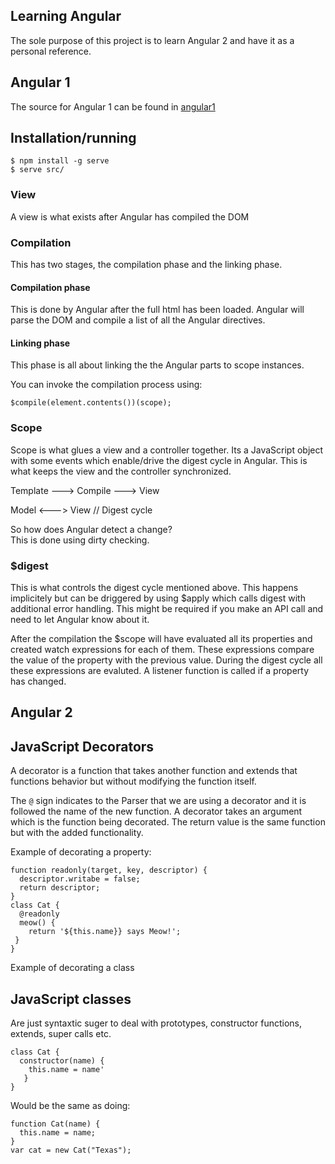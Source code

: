 ## Learning Angular 
The sole purpose of this project is to learn Angular 2 and have it as a personal reference.


## Angular 1
The source for Angular 1 can be found in [angular1](./angular1)

## Installation/running

    $ npm install -g serve
    $ serve src/

### View
A view is what exists after Angular has compiled the DOM

### Compilation
This has two stages, the compilation phase and the linking phase.

#### Compilation phase
This is done by Angular after the full html has been loaded. Angular will parse the DOM and compile a list of all the Angular directives.

#### Linking phase
This phase is all about linking the the Angular parts to scope instances.

You can invoke the compilation process using:

    $compile(element.contents())(scope);

### Scope
Scope is what glues a view and a controller together. Its a JavaScript object with some events which enable/drive the digest cycle in Angular. This is what keeps the view and the controller synchronized.

Template ---> Compile ---> View

Model <---> View    // Digest cycle

So how does Angular detect a change?  
This is done using dirty checking.

### $digest
This is what controls the digest cycle mentioned above. This happens implicitely but can be driggered by using $apply which calls digest with additional error handling. This might be required if you make an API call and need to let Angular know about it.

After the compilation the $scope will have evaluated all its properties and created watch expressions for each of them. These expressions compare the value of the property with the previous value. During the digest cycle all these expressions are evaluted. A listener function is called if a property has changed.




## Angular 2

## JavaScript Decorators
A decorator is a function that takes another function and extends that functions behavior but 
without modifying the function itself.

The `@` sign indicates to the Parser that we are using a decorator and it is followed the name
of the new function. A decorator takes an argument which is the function being decorated. The 
return value is the same function but with the added functionality.

Example of decorating a property:

    function readonly(target, key, descriptor) {
      descriptor.writabe = false;
      return descriptor;
    }
    class Cat {
      @readonly
      meow() {
        return '${this.name}} says Meow!';
     }
    }

Example of decorating a class


## JavaScript classes
Are just syntaxtic suger to deal with prototypes, constructor functions, extends, super calls etc.

    class Cat {
      constructor(name) {
        this.name = name'
       }
    }

Would be the same as doing:

    function Cat(name) {
      this.name = name;
    }
    var cat = new Cat("Texas");


